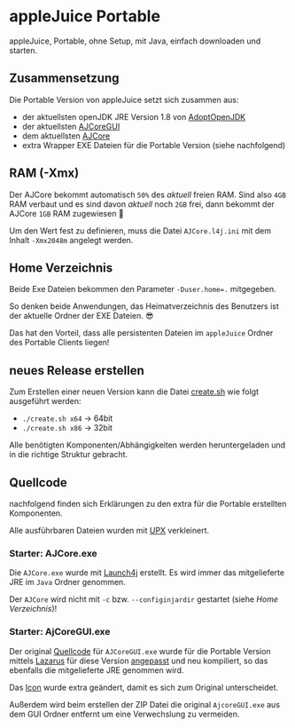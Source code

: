 # appleJuice Portable

appleJuice, Portable, ohne Setup, mit Java, einfach downloaden und starten.

## Zusammensetzung 

Die Portable Version von appleJuice setzt sich zusammen aus:
- der aktuellsten openJDK JRE Version 1.8 von [AdoptOpenJDK](https://github.com/AdoptOpenJDK/openjdk8-binaries) 
- der aktuellsten [AJCoreGUI](https://github.com/applejuicenet/gui-java/releases)
- dem aktuellsten [AJCore](https://github.com/applejuicenet/core/releases)
- extra Wrapper EXE Dateien für die Portable Version (siehe nachfolgend)

## RAM (-Xmx)
Der AJCore bekommt automatisch `50%` des _aktuell_ freien RAM.
Sind also `4GB` RAM verbaut und es sind davon _aktuell_ noch `2GB` frei, 
dann bekommt der AJCore `1GB` RAM zugewiesen :tada: 

Um den Wert fest zu definieren, muss die Datei `AJCore.l4j.ini` mit dem Inhalt `-Xmx2048m` angelegt werden. 

## Home Verzeichnis 

Beide Exe Dateien bekommen den Parameter `-Duser.home=.` mitgegeben.

So denken beide Anwendungen, das Heimatverzeichnis des Benutzers ist der aktuelle Ordner der EXE Dateien. :sunglasses: 

Das hat den Vorteil, dass alle persistenten Dateien im `appleJuice` Ordner des Portable Clients liegen!

## neues Release erstellen
Zum Erstellen einer neuen Version kann die Datei [create.sh](create.sh) wie folgt ausgeführt werden:
- `./create.sh x64` -> 64bit
- `./create.sh x86` -> 32bit

Alle benötigten Komponenten/Abhängigkeiten werden heruntergeladen und in die richtige Struktur gebracht.
 
## Quellcode

nachfolgend finden sich Erklärungen zu den extra für die Portable erstellten Komponenten.

Alle ausführbaren Dateien wurden mit [UPX](https://upx.github.io/) verkleinert.

### Starter: AJCore.exe

Die `AJCore.exe` wurde mit [Launch4j](http://launch4j.sourceforge.net) erstellt.
Es wird immer das mitgelieferte JRE im `Java` Ordner genommen.

Der `AJCore` wird nicht mit `-c` bzw. `--configinjardir` gestartet (siehe _Home Verzeichnis_)!

### Starter: AjCoreGUI.exe

Der original [Quellcode](https://github.com/applejuicenet/gui-java/tree/master/AJClientGUI/starterexe) für `AJCoreGUI.exe` wurde für die Portable Version mittels [Lazarus](https://www.lazarus-ide.org) für diese Version [angepasst](AJCoreGUI.lpr) und neu kompiliert,
so das ebenfalls die mitgelieferte JRE genommen wird.

Das [Icon](ajgui.ico) wurde extra geändert, damit es sich zum Original unterscheidet.

Außerdem wird beim erstellen der ZIP Datei die original `AjcoreGUI.exe` aus dem GUI Ordner entfernt um eine Verwechslung zu vermeiden.
